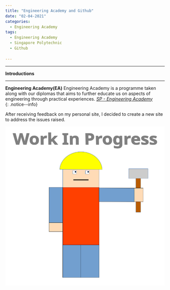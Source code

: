 ```yaml
---
title: "Engineering Academy and Github"
date: "02-04-2021"
categories:
  - Engineering Academy
tags:
  - Engineering Academy
  - Singapore Polytechnic
  - Github

---
```


***

<strong>Introductions</strong>

***

**Engineering Academy(EA)** Engineering Academy is a programme taken along with our diplomas that aims to further educate us on aspects of engineering through practical experiences. 
<cite><a href="https://www.sp.edu.sg/engineering-cluster/engineering-academy">SP - Engineering Academy</a></cite>  
{: .notice--info}

After receiving feedback on my personal site, I decided to create a new site to address the issues raised.

![WIP](/assets/images/common/WIP.png)